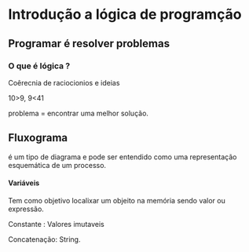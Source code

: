 # Introdução a lógica de programção

## Programar é resolver problemas

### O que é lógica ?

Coêrecnia de raciocionios e ideias 

10>9, 9<41

problema = encontrar uma melhor solução.

## Fluxograma

é um tipo de diagrama e pode ser entendido como uma representação esquemática de um processo.

#### Variáveis

Tem como objetivo localixar um  objeito na memória sendo valor ou expressão.

Constante : Valores imutaveis

Concatenação: String. 